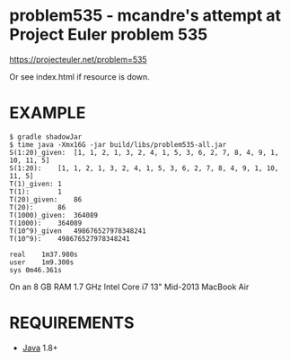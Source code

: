 # problem535 - mcandre's attempt at Project Euler problem 535

https://projecteuler.net/problem=535

Or see index.html if resource is down.

# EXAMPLE

```
$ gradle shadowJar
$ time java -Xmx16G -jar build/libs/problem535-all.jar
S(1:20)_given:	[1, 1, 2, 1, 3, 2, 4, 1, 5, 3, 6, 2, 7, 8, 4, 9, 1, 10, 11, 5]
S(1:20):	[1, 1, 2, 1, 3, 2, 4, 1, 5, 3, 6, 2, 7, 8, 4, 9, 1, 10, 11, 5]
T(1)_given:	1
T(1):		1
T(20)_given:	86
T(20):		86
T(1000)_given:	364089
T(1000):	364089
T(10^9)_given	498676527978348241
T(10^9):	498676527978348241

real	1m37.980s
user	1m9.300s
sys	0m46.361s
```

On an 8 GB RAM 1.7 GHz Intel Core i7 13" Mid-2013 MacBook Air

# REQUIREMENTS

* [Java](http://www.oracle.com/technetwork/java/javase/downloads/index.html) 1.8+
